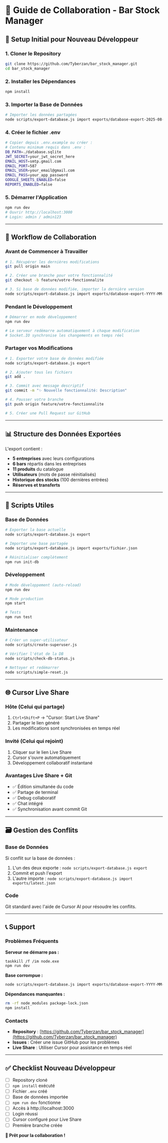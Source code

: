 # 🤝 Guide de Collaboration - Bar Stock Manager

## 🚀 Setup Initial pour Nouveau Développeur

### 1. **Cloner le Repository**
```bash
git clone https://github.com/Tyberzan/bar_stock_manager.git
cd bar_stock_manager
```

### 2. **Installer les Dépendances**
```bash
npm install
```

### 3. **Importer la Base de Données**
```bash
# Importer les données partagées
node scripts/export-database.js import exports/database-export-2025-08-03.json
```

### 4. **Créer le fichier .env**
```bash
# Copier depuis .env.example ou créer :
# Contenu minimum requis dans .env :
DB_PATH=./database.sqlite
JWT_SECRET=your_jwt_secret_here
EMAIL_HOST=smtp.gmail.com
EMAIL_PORT=587
EMAIL_USER=your_email@gmail.com
EMAIL_PASS=your_app_password
GOOGLE_SHEETS_ENABLED=false
REPORTS_ENABLED=false
```

### 5. **Démarrer l'Application**
```bash
npm run dev
# Ouvrir http://localhost:3000
# Login: admin / admin123
```

---

## 🔄 Workflow de Collaboration

### **Avant de Commencer à Travailler**
```bash
# 1. Récupérer les dernières modifications
git pull origin main

# 2. Créer une branche pour votre fonctionnalité
git checkout -b feature/votre-fonctionnalite

# 3. Si base de données modifiée, importer la dernière version
node scripts/export-database.js import exports/database-export-YYYY-MM-DD.json
```

### **Pendant le Développement**
```bash
# Démarrer en mode développement
npm run dev

# Le serveur redémarre automatiquement à chaque modification
# Socket.IO synchronise les changements en temps réel
```

### **Partager vos Modifications**
```bash
# 1. Exporter votre base de données modifiée
node scripts/export-database.js export

# 2. Ajouter tous les fichiers
git add .

# 3. Commit avec message descriptif
git commit -m "✨ Nouvelle fonctionnalité: Description"

# 4. Pousser votre branche
git push origin feature/votre-fonctionnalite

# 5. Créer une Pull Request sur GitHub
```

---

## 📊 Structure des Données Exportées

L'export contient :
- **5 entreprises** avec leurs configurations
- **6 bars** répartis dans les entreprises  
- **11 produits** du catalogue
- **Utilisateurs** (mots de passe réinitialisés)
- **Historique des stocks** (100 dernières entrées)
- **Réserves et transferts**

---

## 🔧 Scripts Utiles

### **Base de Données**
```bash
# Exporter la base actuelle
node scripts/export-database.js export

# Importer une base partagée
node scripts/export-database.js import exports/fichier.json

# Réinitialiser complètement
npm run init-db
```

### **Développement**
```bash
# Mode développement (auto-reload)
npm run dev

# Mode production
npm start

# Tests
npm run test
```

### **Maintenance**
```bash
# Créer un super-utilisateur
node scripts/create-superuser.js

# Vérifier l'état de la DB
node scripts/check-db-status.js

# Nettoyer et redémarrer
node scripts/simple-reset.js
```

---

## 🌐 Cursor Live Share

### **Hôte (Celui qui partage)**
1. `Ctrl+Shift+P` → "Cursor: Start Live Share"
2. Partager le lien généré
3. Les modifications sont synchronisées en temps réel

### **Invité (Celui qui rejoint)**
1. Cliquer sur le lien Live Share
2. Cursor s'ouvre automatiquement
3. Développement collaboratif instantané

### **Avantages Live Share + Git**
- ✅ Édition simultanée du code
- ✅ Partage de terminal
- ✅ Debug collaboratif  
- ✅ Chat intégré
- ✅ Synchronisation avant commit Git

---

## 🗃️ Gestion des Conflits

### **Base de Données**
Si conflit sur la base de données :
1. L'un des deux exporte : `node scripts/export-database.js export`
2. Commit et push l'export
3. L'autre importe : `node scripts/export-database.js import exports/latest.json`

### **Code**
Git standard avec l'aide de Cursor AI pour résoudre les conflits.

---

## 📞 Support

### **Problèmes Fréquents**

**Serveur ne démarre pas :**
```bash
taskkill /f /im node.exe
npm run dev
```

**Base corrompue :**
```bash
node scripts/export-database.js import exports/database-export-YYYY-MM-DD.json
```

**Dépendances manquantes :**
```bash
rm -rf node_modules package-lock.json
npm install
```

### **Contacts**
- **Repository** : [https://github.com/Tyberzan/bar_stock_manager](https://github.com/Tyberzan/bar_stock_manager)
- **Issues** : Créer une issue GitHub pour les problèmes
- **Live Share** : Utiliser Cursor pour assistance en temps réel

---

## ✅ Checklist Nouveau Développeur

- [ ] Repository cloné
- [ ] `npm install` exécuté
- [ ] Fichier `.env` créé
- [ ] Base de données importée  
- [ ] `npm run dev` fonctionne
- [ ] Accès à http://localhost:3000
- [ ] Login réussi
- [ ] Cursor configuré pour Live Share
- [ ] Première branche créée

**🎉 Prêt pour la collaboration !**